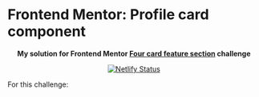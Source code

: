 # Frontend Mentor: Profile card component

<p align="center"><strong align="center">My solution for Frontend Mentor <a href="https://www.frontendmentor.io/challenges/four-card-feature-section-weK1eFYK">Four card feature section</a> challenge</strong></p>

<p align="center">
  <a href="https://app.netlify.com/sites/p1t1ch-fm-four-card-feature-section/deploys">
    <img
      src="https://api.netlify.com/api/v1/badges/ceba7abc-9905-48fe-8d45-78e33dd49f59/deploy-status"
      alt="Netlify Status"
    />
  </a>
</p>

For this challenge:
